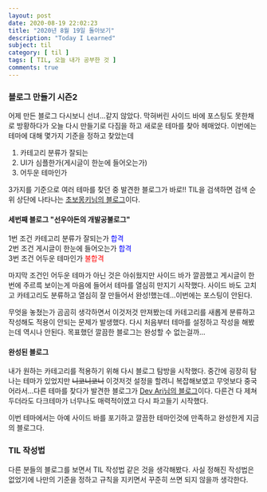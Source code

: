 ```yaml
---
layout: post
date: 2020-08-19 22:02:23
title: "2020년 8월 19일 돌아보기"
description: "Today I Learned"
subject: til
category: [ til ]
tags: [ TIL, 오늘 내가 공부한 것 ]
comments: true
---
```


### 블로그 만들기 시즌2

어제 만든 블로그 다시보니 선녀...같지 않았다.
막혀버린 사이드 바에 포스팅도 못한채로 방황하다가 오늘 다시 만들기로 다짐을 하고 새로운 테마를 찾아 헤매었다.
이번에는 테마에 대해 몇가지 기준을 정하고 찾았는데

1. 카테고리 분류가 잘되는
2. UI가 심플한가(게시글이 한눈에 들어오는가)
3. 어두운 테마인가

3가지를 기준으로 여러 테마를 찾던 중 발견한 블로그가 바로!! TIL을 검색하면 검색 순위 상단에 나타나는 [초보몽키님의 블로그](https://wayhome25.github.io)이다.

#### 세번째 블로그 "선우야돈의 개발공불로그"

1번 조건 카테고리 분류가 잘되는가 <span style="color:blue">합격</span>   
2번 조건 게시글이 한눈에 들어오는가 <span style="color:blue">합격</span>   
3번 조건 어두운 테마인가 <span style="color:red">불합격</span>   

마지막 조건인 어두운 테마가 아닌 것은 아쉬웠지만 사이드 바가 깔끔했고 게시글이 한 번에 주르륵 보이는게 마음에 들어서 테마를 열심히 만지기 시작했다. 사이드 바도 고치고 카테고리도 분류하고 열심히 잘 만들어서 완성!했는데...이번에는 포스팅이 안된다.

무엇을 놓쳤는가 곰곰히 생각하면서 이것저것 만져봤는데 카테고리를 새롭게 분류하고 작성해도 적용이 안되는 문제가 발생했다.
다시 처음부터 테마를 설정하고 작성을 해봤는데 역시나 안된다.
목표했던 깔끔한 블로그는 완성할 수 없는걸까...

#### 완성된 블로그

내가 원하는 카테고리를 적용하기 위해 다시 블로그 탐방을 시작했다. 중간에 굉장히 탐나는 테마가 있었지만 ~~니코니코니~~ 이것저것 설정을 할려니 복잡해보였고 무엇보다 중국어라서...다른 테마를 찾다가 발견한 블로그가 [Dev Ari님의 블로그](https://blog.devari.kr)이다. 다른건 다 제쳐두더라도 다크테마가 너무나도 매력적이였고 다시 파고들기 시작했다.

이번 테마에서는 아예 사이드 바를 포기하고 깔끔한 테마인것에 만족하고 완성한게 지금의 블로그다.

### TIL 작성법

다른 분들의 블로그를 보면서 TIL 작성법 같은 것을 생각해봤다.
사실 정해진 작성법은 없었기에 나만의 기준을 정하고 규칙을 지키면서 꾸준히 쓰면 되지 않을까 생각한다.
